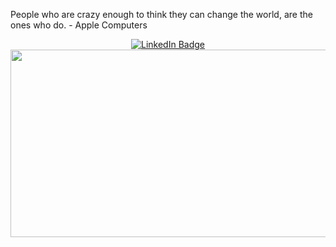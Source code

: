 
  <div>
    <p>
      People who are crazy enough to think they can change the world, are the ones who do. - Apple Computers
    </p>
    <div id="header" align="center">
      <div id="badges">
        <a href="https://www.linkedin.com/in/huytd11" target="_blank">
          <img
            src="https://img.shields.io/badge/LinkedIn-blue?style=for-the-badge&logo=linkedin&logoColor=white"
            alt="LinkedIn Badge"
          />
        </a>
      </div>
    </div>
    <div align="center">
      <img
        src="https://media.giphy.com/media/dWesBcTLavkZuG35MI/giphy.gif"
        width="600"
        height="300"
      />
    </div>
  </div>
